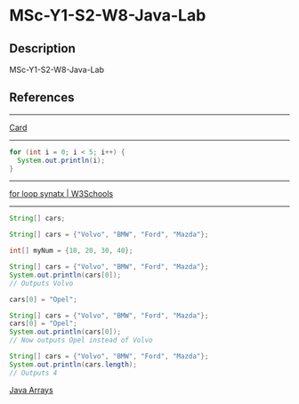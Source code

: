 # MSc-Y1-S2-W8-Java-Lab

## Description

MSc-Y1-S2-W8-Java-Lab

## References

____

[Card](https://boardgamegeek.com/wiki/page/standard_deck_playing_card_games#:~:text=A%20%22standard%22%20deck%20of%20playing,also%20usually%20include%20two%20Jokers.)

____

```java
for (int i = 0; i < 5; i++) {
  System.out.println(i);
}
```

____

[for loop synatx | W3Schools](https://www.w3schools.com/java/java_for_loop.asp)

____

```java
String[] cars;
```

```java
String[] cars = {"Volvo", "BMW", "Ford", "Mazda"};
```

```java
int[] myNum = {10, 20, 30, 40};
```

```java
String[] cars = {"Volvo", "BMW", "Ford", "Mazda"};
System.out.println(cars[0]);
// Outputs Volvo
```

```java
cars[0] = "Opel";
```

```java
String[] cars = {"Volvo", "BMW", "Ford", "Mazda"};
cars[0] = "Opel";
System.out.println(cars[0]);
// Now outputs Opel instead of Volvo
```

```java
String[] cars = {"Volvo", "BMW", "Ford", "Mazda"};
System.out.println(cars.length);
// Outputs 4
```

[Java Arrays](https://www.w3schools.com/java/java_arrays.asp)
